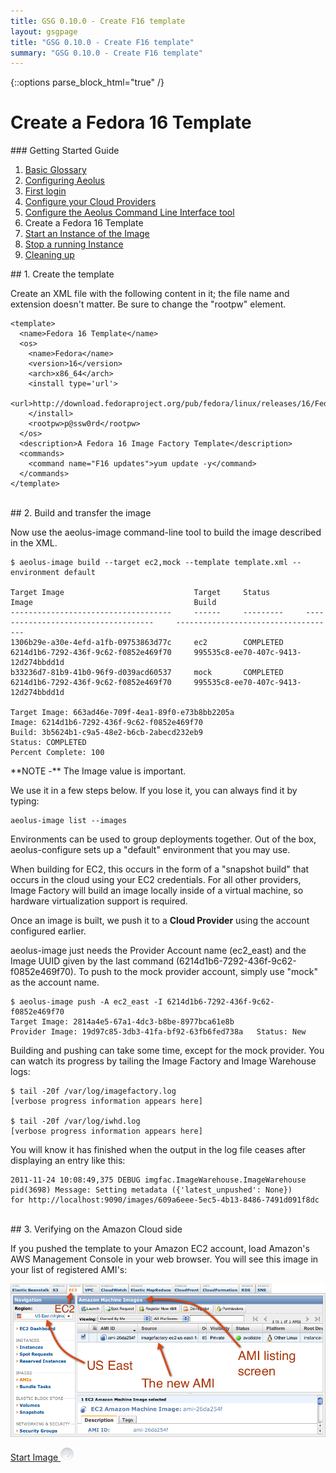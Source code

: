 ```yaml
---
title: GSG 0.10.0 - Create F16 template
layout: gsgpage
title: "GSG 0.10.0 - Create F16 template"
summary: "GSG 0.10.0 - Create F16 template"
---
```

{::options parse_block_html="true" /}

Create a Fedora 16 Template
===========================

<div class="page-listing">
### Getting Started Guide

1.  [Basic Glossary](basic_glossary.html "Basic Glossary")
2.  [Configuring Aeolus](configuring_aeolus.html "Configuring Aeolus")
3.  [First login](first_login.html "First login")
4.  [Configure your Cloud
    Providers](configure_providers.html "Configure your Cloud Providers")
5.  [Configure the Aeolus Command Line Interface
    tool](configure_cli.html "Configure the Aeolus Command Line Interface tool")
6.  Create a Fedora 16 Template
7.  [Start an Instance of the
    Image](start_image.html "Start an Instance of the Image")
8.  [Stop a running Instance](stop_image.html "Stop a running Instance")
9.  [Cleaning up](cleaning_up.html "Cleaning up")
</div>

<div class="section-grouping">
## 1. Create the template

Create an XML file with the following content in it; the file name and
extension doesn't matter. Be sure to change the "rootpw" element.

    <template>
      <name>Fedora 16 Template</name>
      <os>
        <name>Fedora</name>
        <version>16</version>
        <arch>x86_64</arch>
        <install type='url'>
          <url>http://download.fedoraproject.org/pub/fedora/linux/releases/16/Fedora/x86_64/os/</url>
        </install>
        <rootpw>p@ssw0rd</rootpw>
      </os>
      <description>A Fedora 16 Image Factory Template</description>
      <commands>
        <command name="F16 updates">yum update -y</command>
      </commands>
    </template>
</div>
<br />

<div class="section-grouping">
## 2. Build and transfer the image

Now use the aeolus-image command-line tool to build the image described
in the XML.

    $ aeolus-image build --target ec2,mock --template template.xml --environment default

    Target Image                             Target     Status        Image                                    Build
    ------------------------------------     ------     ---------     ------------------------------------     ------------------------------------
    1306b29e-a30e-4efd-a1fb-09753863d77c     ec2        COMPLETED     6214d1b6-7292-436f-9c62-f0852e469f70     995535c8-ee70-407c-9413-12d274bbdd1d
    b33236d7-81b9-41b0-96f9-d039acd60537     mock       COMPLETED     6214d1b6-7292-436f-9c62-f0852e469f70     995535c8-ee70-407c-9413-12d274bbdd1d

    Target Image: 663ad46e-709f-4ea1-89f0-e73b8bb2205a
    Image: 6214d1b6-7292-436f-9c62-f0852e469f70
    Build: 3b5624b1-c9a5-48e2-b6cb-2abecd232eb9
    Status: COMPLETED
    Percent Complete: 100

<div class="note">
**NOTE -** The Image value is important.

We use it in a few steps below. If you lose it, you can always find it
by typing:

    aeolus-image list --images
</div>

Environments can be used to group deployments together. Out of the box,
aeolus-configure sets up a "default" environment that you may use.

When building for EC2, this occurs in the form of a "snapshot build"
that occurs in the cloud using your EC2 credentials. For all other
providers, Image Factory will build an image locally inside of a virtual
machine, so hardware virtualization support is required.

Once an image is built, we push it to a **Cloud Provider** using the
account configured earlier.

aeolus-image just needs the Provider Account name (ec2\_east) and the
Image UUID given by the last command
(6214d1b6-7292-436f-9c62-f0852e469f70). To push to the mock provider
account, simply use "mock" as the account name.

    $ aeolus-image push -A ec2_east -I 6214d1b6-7292-436f-9c62-f0852e469f70
    Target Image: 2814a4e5-67a1-4dc3-b8be-8977bca61e8b
    Provider Image: 19d97c85-3db3-41fa-bf92-63fb6fed738a   Status: New

Building and pushing can take some time, except for the mock provider.
You can watch its progress by tailing the Image Factory and Image
Warehouse logs:

    $ tail -20f /var/log/imagefactory.log
    [verbose progress information appears here]

    $ tail -20f /var/log/iwhd.log
    [verbose progress information appears here]

You will know it has finished when the output in the log file ceases
after displaying an entry like this:

    2011-11-24 10:08:49,375 DEBUG imgfac.ImageWarehouse.ImageWarehouse pid(3698) Message: Setting metadata ({'latest_unpushed': None})
    for http://localhost:9090/images/609a6eee-5ec5-4b13-8486-7491d091f8dc
</div>
<br />

<div class="section-grouping">
## 3. Verifying on the Amazon Cloud side

If you pushed the template to your Amazon EC2 account, load Amazon's AWS
Management Console in your web browser. You will see this image in your
list of registered AMI's:

![New registered AMI](images/new_ami_in_ami_list.png "New registered AMI")
</div>

<a class='button' href='start_image.html' title='Start An Instance Of An Image'>
  Start Image <img alt='→' src='../../images/button-right.png' />
</a>